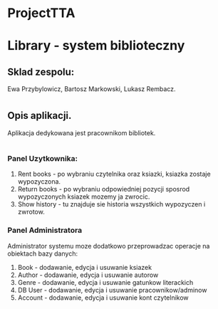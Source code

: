 # ProjectTTA
# Library - system biblioteczny
## Sklad zespolu:
Ewa Przybylowicz, Bartosz Markowski, Lukasz Rembacz. 
#
## Opis aplikacji.
Aplikacja dedykowana jest pracownikom bibliotek.
#
### Panel Uzytkownika:
1. Rent books - po wybraniu czytelnika oraz ksiazki, ksiazka zostaje wypozyczona.
2. Return books - po wybraniu odpowiedniej pozycji sposrod wypozyczonych ksiazek mozemy ja zwrocic.
3. Show history - tu znajduje sie historia wszystkich wypozyczen i zwrotow.
### Panel Administratora
Administrator systemu moze dodatkowo przeprowadzac operacje na obiektach bazy danych:
1. Book - dodawanie, edycja i usuwanie ksiazek
2. Author - dodawanie, edycja i usuwanie autorow
3. Genre - dodawanie, edycja i usuwanie gatunkow literackich
4. DB User - dodawanie, edycja i usuwanie pracownikow/adminow
5. Account - dodawanie, edycja i usuwanie kont czytelnikow


